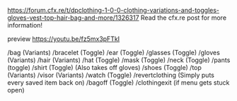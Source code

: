 https://forum.cfx.re/t/dpclothing-1-0-0-clothing-variations-and-toggles-gloves-vest-top-hair-bag-and-more/1326317
Read the cfx.re post for more information!

preview https://youtu.be/fz5mx3pFTkI

/bag		(Variants)
/bracelet	(Toggle)
/ear		(Toggle)
/glasses	(Toggle)
/gloves		(Variants)
/hair		(Variants)
/hat		(Toggle)
/mask		(Toggle)
/neck		(Toggle)
/pants		(toggle)
/shirt		(Toggle) (Also takes off gloves)
/shoes		(Toggle)
/top 		(Variants)
/visor		(Variants)
/watch		(Toggle)
/revertclothing    (Simply puts every saved item back on)
/bagoff     (Toggle)
/clothingexit (if menu gets stuck open)
